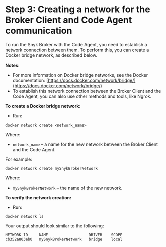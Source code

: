 # Step 3: Creating a network for the Broker Client and Code Agent communication

To run the Snyk Broker with the Code Agent, you need to establish a network connection between them. To perform this, you can create a Docker bridge network, as described below.

**Notes**:

* For more information on Docker bridge networks, see the Docker documentation: [https://docs.docker.com/network/bridge/](https://docs.docker.com/network/bridge/)
* To establish this network connection between the Broker Client and the Code Agent, you can also use other methods and tools, like Ngrok.

**To create a Docker bridge network:**

* Run:

```
docker network create <network_name>
```

Where:

* `network_name` – a name for the new network between the Broker Client and the Code Agent.



For example:

```
docker network create mySnykBrokerNetwork
```

Where:

* `mySnykBrokerNetwork` – the name of the new network.



**To verify the network creation:**

* Run:

```
docker network ls
```

Your output should look similar to the following:

```
NETWORK ID     NAME                  DRIVER    SCOPE
cb352a803eb0   mySnykBrokerNetwork   bridge    local
```

